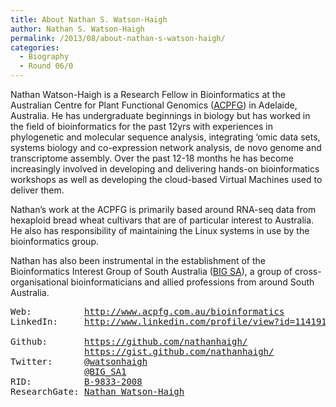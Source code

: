 ```yaml
---
title: About Nathan S. Watson-Haigh
author: Nathan S. Watson-Haigh
permalink: /2013/08/about-nathan-s-watson-haigh/
categories:
  - Biography
  - Round 06/0
---
```

Nathan Watson-Haigh is a Research Fellow in Bioinformatics at the Australian Centre for Plant Functional Genomics ([ACPFG][1]) in Adelaide, Australia. He has undergraduate beginnings in biology but has worked in the field of bioinformatics for the past 12yrs with experiences in phylogenetic and molecular sequence analysis, integrating &#8216;omic data sets, systems biology and co-expression network analysis, de novo genome and transcriptome assembly. Over the past 12-18 months he has become increasingly involved in developing and delivering hands-on bioinformatics workshops as well as developing the cloud-based Virtual Machines used to deliver them.

Nathan&#8217;s work at the ACPFG is primarily based around RNA-seq data from hexaploid bread wheat cultivars that are of particular interest to Australia. He also has responsibility of maintaining the Linux systems in use by the bioinformatics group.

Nathan has also been instrumental in the establishment of the Bioinformatics Interest Group of South Australia ([BIG SA][2]), a group of cross-organisational bioinformaticians and allied professions from around South Australia.

<pre>Web:          <a href="http://www.acpfg.com.au/bioinformatics">http://www.acpfg.com.au/bioinformatics</a>
LinkedIn:     <a href="http://www.linkedin.com/profile/view?id=114191748">http://www.linkedin.com/profile/view?id=114191748</a>

Github:       <a href="https://github.com/nathanhaigh/">https://github.com/nathanhaigh/</a>
              <a href="https://gist.github.com/nathanhaigh/">https://gist.github.com/nathanhaigh/</a>
Twitter:      <a href="https://twitter.com/watsonhaigh">@watsonhaigh</a>
              <a href="https://twitter.com/BIG_SA1">@BIG_SA1</a>
RID:          <a href="http://www.researcherid.com/rid/B-9833-2008">B-9833-2008</a>
ResearchGate: <a href="https://www.researchgate.net/profile/Nathan_Watson-Haigh/">Nathan_Watson-Haigh</a></pre>

<!--[if gte mso 9]><xml><br />
<o:OfficeDocumentSettings><br />
<o:AllowPNG/><br />
</o:OfficeDocumentSettings><br />
</xml><![endif]-->

<!--[if gte mso 9]><xml><br />
<w:WordDocument><br />
<w:View>Normal</w:View><br />
<w:Zoom>0</w:Zoom><br />
<w:TrackMoves/><br />
<w:TrackFormatting/><br />
<w:PunctuationKerning/><br />
<w:ValidateAgainstSchemas/><br />
<w:SaveIfXMLInvalid>false</w:SaveIfXMLInvalid><br />
<w:IgnoreMixedContent>false</w:IgnoreMixedContent><br />
<w:AlwaysShowPlaceholderText>false</w:AlwaysShowPlaceholderText><br />
<w:DoNotPromoteQF/><br />
<w:LidThemeOther>EN-GB</w:LidThemeOther><br />
<w:LidThemeAsian>X-NONE</w:LidThemeAsian><br />
<w:LidThemeComplexScript>X-NONE</w:LidThemeComplexScript><br />
<w:Compatibility><br />
<w:BreakWrappedTables/><br />
<w:SnapToGridInCell/><br />
<w:WrapTextWithPunct/><br />
<w:UseAsianBreakRules/><br />
<w:DontGrowAutofit/><br />
<w:SplitPgBreakAndParaMark/><br />
<w:EnableOpenTypeKerning/><br />
<w:DontFlipMirrorIndents/><br />
<w:OverrideTableStyleHps/><br />
</w:Compatibility><br />
<m:mathPr><br />
<m:mathFont m:val="Cambria Math"/><br />
<m:brkBin m:val="before"/><br />
<m:brkBinSub m:val="&#45;-"/><br />
<m:smallFrac m:val="off"/><br />
<m:dispDef/><br />
<m:lMargin m:val="0"/><br />
<m:rMargin m:val="0"/><br />
<m:defJc m:val="centerGroup"/><br />
<m:wrapIndent m:val="1440"/><br />
<m:intLim m:val="subSup"/><br />
<m:naryLim m:val="undOvr"/><br />
</m:mathPr></w:WordDocument><br />
</xml><![endif]-->

<!--[if gte mso 9]><xml><br />
<w:LatentStyles DefLockedState="false" DefUnhideWhenUsed="true"<br />
DefSemiHidden="true" DefQFormat="false" DefPriority="99"<br />
LatentStyleCount="267"><br />
<w:LsdException Locked="false" Priority="0" SemiHidden="false"<br />
UnhideWhenUsed="false" QFormat="true" Name="Normal"/><br />
<w:LsdException Locked="false" Priority="9" SemiHidden="false"<br />
UnhideWhenUsed="false" QFormat="true" Name="heading 1"/><br />
<w:LsdException Locked="false" Priority="9" QFormat="true" Name="heading 2"/><br />
<w:LsdException Locked="false" Priority="9" QFormat="true" Name="heading 3"/><br />
<w:LsdException Locked="false" Priority="9" QFormat="true" Name="heading 4"/><br />
<w:LsdException Locked="false" Priority="9" QFormat="true" Name="heading 5"/><br />
<w:LsdException Locked="false" Priority="9" QFormat="true" Name="heading 6"/><br />
<w:LsdException Locked="false" Priority="9" QFormat="true" Name="heading 7"/><br />
<w:LsdException Locked="false" Priority="9" QFormat="true" Name="heading 8"/><br />
<w:LsdException Locked="false" Priority="9" QFormat="true" Name="heading 9"/><br />
<w:LsdException Locked="false" Priority="39" Name="toc 1"/><br />
<w:LsdException Locked="false" Priority="39" Name="toc 2"/><br />
<w:LsdException Locked="false" Priority="39" Name="toc 3"/><br />
<w:LsdException Locked="false" Priority="39" Name="toc 4"/><br />
<w:LsdException Locked="false" Priority="39" Name="toc 5"/><br />
<w:LsdException Locked="false" Priority="39" Name="toc 6"/><br />
<w:LsdException Locked="false" Priority="39" Name="toc 7"/><br />
<w:LsdException Locked="false" Priority="39" Name="toc 8"/><br />
<w:LsdException Locked="false" Priority="39" Name="toc 9"/><br />
<w:LsdException Locked="false" Priority="35" QFormat="true" Name="caption"/><br />
<w:LsdException Locked="false" Priority="10" SemiHidden="false"<br />
UnhideWhenUsed="false" QFormat="true" Name="Title"/><br />
<w:LsdException Locked="false" Priority="1" Name="Default Paragraph Font"/><br />
<w:LsdException Locked="false" Priority="11" SemiHidden="false"<br />
UnhideWhenUsed="false" QFormat="true" Name="Subtitle"/><br />
<w:LsdException Locked="false" Priority="22" SemiHidden="false"<br />
UnhideWhenUsed="false" QFormat="true" Name="Strong"/><br />
<w:LsdException Locked="false" Priority="20" SemiHidden="false"<br />
UnhideWhenUsed="false" QFormat="true" Name="Emphasis"/><br />
<w:LsdException Locked="false" Priority="59" SemiHidden="false"<br />
UnhideWhenUsed="false" Name="Table Grid"/><br />
<w:LsdException Locked="false" UnhideWhenUsed="false" Name="Placeholder Text"/><br />
<w:LsdException Locked="false" Priority="1" SemiHidden="false"<br />
UnhideWhenUsed="false" QFormat="true" Name="No Spacing"/><br />
<w:LsdException Locked="false" Priority="60" SemiHidden="false"<br />
UnhideWhenUsed="false" Name="Light Shading"/><br />
<w:LsdException Locked="false" Priority="61" SemiHidden="false"<br />
UnhideWhenUsed="false" Name="Light List"/><br />
<w:LsdException Locked="false" Priority="62" SemiHidden="false"<br />
UnhideWhenUsed="false" Name="Light Grid"/><br />
<w:LsdException Locked="false" Priority="63" SemiHidden="false"<br />
UnhideWhenUsed="false" Name="Medium Shading 1"/><br />
<w:LsdException Locked="false" Priority="64" SemiHidden="false"<br />
UnhideWhenUsed="false" Name="Medium Shading 2"/><br />
<w:LsdException Locked="false" Priority="65" SemiHidden="false"<br />
UnhideWhenUsed="false" Name="Medium List 1"/><br />
<w:LsdException Locked="false" Priority="66" SemiHidden="false"<br />
UnhideWhenUsed="false" Name="Medium List 2"/><br />
<w:LsdException Locked="false" Priority="67" SemiHidden="false"<br />
UnhideWhenUsed="false" Name="Medium Grid 1"/><br />
<w:LsdException Locked="false" Priority="68" SemiHidden="false"<br />
UnhideWhenUsed="false" Name="Medium Grid 2"/><br />
<w:LsdException Locked="false" Priority="69" SemiHidden="false"<br />
UnhideWhenUsed="false" Name="Medium Grid 3"/><br />
<w:LsdException Locked="false" Priority="70" SemiHidden="false"<br />
UnhideWhenUsed="false" Name="Dark List"/><br />
<w:LsdException Locked="false" Priority="71" SemiHidden="false"<br />
UnhideWhenUsed="false" Name="Colorful Shading"/><br />
<w:LsdException Locked="false" Priority="72" SemiHidden="false"<br />
UnhideWhenUsed="false" Name="Colorful List"/><br />
<w:LsdException Locked="false" Priority="73" SemiHidden="false"<br />
UnhideWhenUsed="false" Name="Colorful Grid"/><br />
<w:LsdException Locked="false" Priority="60" SemiHidden="false"<br />
UnhideWhenUsed="false" Name="Light Shading Accent 1"/><br />
<w:LsdException Locked="false" Priority="61" SemiHidden="false"<br />
UnhideWhenUsed="false" Name="Light List Accent 1"/><br />
<w:LsdException Locked="false" Priority="62" SemiHidden="false"<br />
UnhideWhenUsed="false" Name="Light Grid Accent 1"/><br />
<w:LsdException Locked="false" Priority="63" SemiHidden="false"<br />
UnhideWhenUsed="false" Name="Medium Shading 1 Accent 1"/><br />
<w:LsdException Locked="false" Priority="64" SemiHidden="false"<br />
UnhideWhenUsed="false" Name="Medium Shading 2 Accent 1"/><br />
<w:LsdException Locked="false" Priority="65" SemiHidden="false"<br />
UnhideWhenUsed="false" Name="Medium List 1 Accent 1"/><br />
<w:LsdException Locked="false" UnhideWhenUsed="false" Name="Revision"/><br />
<w:LsdException Locked="false" Priority="34" SemiHidden="false"<br />
UnhideWhenUsed="false" QFormat="true" Name="List Paragraph"/><br />
<w:LsdException Locked="false" Priority="29" SemiHidden="false"<br />
UnhideWhenUsed="false" QFormat="true" Name="Quote"/><br />
<w:LsdException Locked="false" Priority="30" SemiHidden="false"<br />
UnhideWhenUsed="false" QFormat="true" Name="Intense Quote"/><br />
<w:LsdException Locked="false" Priority="66" SemiHidden="false"<br />
UnhideWhenUsed="false" Name="Medium List 2 Accent 1"/><br />
<w:LsdException Locked="false" Priority="67" SemiHidden="false"<br />
UnhideWhenUsed="false" Name="Medium Grid 1 Accent 1"/><br />
<w:LsdException Locked="false" Priority="68" SemiHidden="false"<br />
UnhideWhenUsed="false" Name="Medium Grid 2 Accent 1"/><br />
<w:LsdException Locked="false" Priority="69" SemiHidden="false"<br />
UnhideWhenUsed="false" Name="Medium Grid 3 Accent 1"/><br />
<w:LsdException Locked="false" Priority="70" SemiHidden="false"<br />
UnhideWhenUsed="false" Name="Dark List Accent 1"/><br />
<w:LsdException Locked="false" Priority="71" SemiHidden="false"<br />
UnhideWhenUsed="false" Name="Colorful Shading Accent 1"/><br />
<w:LsdException Locked="false" Priority="72" SemiHidden="false"<br />
UnhideWhenUsed="false" Name="Colorful List Accent 1"/><br />
<w:LsdException Locked="false" Priority="73" SemiHidden="false"<br />
UnhideWhenUsed="false" Name="Colorful Grid Accent 1"/><br />
<w:LsdException Locked="false" Priority="60" SemiHidden="false"<br />
UnhideWhenUsed="false" Name="Light Shading Accent 2"/><br />
<w:LsdException Locked="false" Priority="61" SemiHidden="false"<br />
UnhideWhenUsed="false" Name="Light List Accent 2"/><br />
<w:LsdException Locked="false" Priority="62" SemiHidden="false"<br />
UnhideWhenUsed="false" Name="Light Grid Accent 2"/><br />
<w:LsdException Locked="false" Priority="63" SemiHidden="false"<br />
UnhideWhenUsed="false" Name="Medium Shading 1 Accent 2"/><br />
<w:LsdException Locked="false" Priority="64" SemiHidden="false"<br />
UnhideWhenUsed="false" Name="Medium Shading 2 Accent 2"/><br />
<w:LsdException Locked="false" Priority="65" SemiHidden="false"<br />
UnhideWhenUsed="false" Name="Medium List 1 Accent 2"/><br />
<w:LsdException Locked="false" Priority="66" SemiHidden="false"<br />
UnhideWhenUsed="false" Name="Medium List 2 Accent 2"/><br />
<w:LsdException Locked="false" Priority="67" SemiHidden="false"<br />
UnhideWhenUsed="false" Name="Medium Grid 1 Accent 2"/><br />
<w:LsdException Locked="false" Priority="68" SemiHidden="false"<br />
UnhideWhenUsed="false" Name="Medium Grid 2 Accent 2"/><br />
<w:LsdException Locked="false" Priority="69" SemiHidden="false"<br />
UnhideWhenUsed="false" Name="Medium Grid 3 Accent 2"/><br />
<w:LsdException Locked="false" Priority="70" SemiHidden="false"<br />
UnhideWhenUsed="false" Name="Dark List Accent 2"/><br />
<w:LsdException Locked="false" Priority="71" SemiHidden="false"<br />
UnhideWhenUsed="false" Name="Colorful Shading Accent 2"/><br />
<w:LsdException Locked="false" Priority="72" SemiHidden="false"<br />
UnhideWhenUsed="false" Name="Colorful List Accent 2"/><br />
<w:LsdException Locked="false" Priority="73" SemiHidden="false"<br />
UnhideWhenUsed="false" Name="Colorful Grid Accent 2"/><br />
<w:LsdException Locked="false" Priority="60" SemiHidden="false"<br />
UnhideWhenUsed="false" Name="Light Shading Accent 3"/><br />
<w:LsdException Locked="false" Priority="61" SemiHidden="false"<br />
UnhideWhenUsed="false" Name="Light List Accent 3"/><br />
<w:LsdException Locked="false" Priority="62" SemiHidden="false"<br />
UnhideWhenUsed="false" Name="Light Grid Accent 3"/><br />
<w:LsdException Locked="false" Priority="63" SemiHidden="false"<br />
UnhideWhenUsed="false" Name="Medium Shading 1 Accent 3"/><br />
<w:LsdException Locked="false" Priority="64" SemiHidden="false"<br />
UnhideWhenUsed="false" Name="Medium Shading 2 Accent 3"/><br />
<w:LsdException Locked="false" Priority="65" SemiHidden="false"<br />
UnhideWhenUsed="false" Name="Medium List 1 Accent 3"/><br />
<w:LsdException Locked="false" Priority="66" SemiHidden="false"<br />
UnhideWhenUsed="false" Name="Medium List 2 Accent 3"/><br />
<w:LsdException Locked="false" Priority="67" SemiHidden="false"<br />
UnhideWhenUsed="false" Name="Medium Grid 1 Accent 3"/><br />
<w:LsdException Locked="false" Priority="68" SemiHidden="false"<br />
UnhideWhenUsed="false" Name="Medium Grid 2 Accent 3"/><br />
<w:LsdException Locked="false" Priority="69" SemiHidden="false"<br />
UnhideWhenUsed="false" Name="Medium Grid 3 Accent 3"/><br />
<w:LsdException Locked="false" Priority="70" SemiHidden="false"<br />
UnhideWhenUsed="false" Name="Dark List Accent 3"/><br />
<w:LsdException Locked="false" Priority="71" SemiHidden="false"<br />
UnhideWhenUsed="false" Name="Colorful Shading Accent 3"/><br />
<w:LsdException Locked="false" Priority="72" SemiHidden="false"<br />
UnhideWhenUsed="false" Name="Colorful List Accent 3"/><br />
<w:LsdException Locked="false" Priority="73" SemiHidden="false"<br />
UnhideWhenUsed="false" Name="Colorful Grid Accent 3"/><br />
<w:LsdException Locked="false" Priority="60" SemiHidden="false"<br />
UnhideWhenUsed="false" Name="Light Shading Accent 4"/><br />
<w:LsdException Locked="false" Priority="61" SemiHidden="false"<br />
UnhideWhenUsed="false" Name="Light List Accent 4"/><br />
<w:LsdException Locked="false" Priority="62" SemiHidden="false"<br />
UnhideWhenUsed="false" Name="Light Grid Accent 4"/><br />
<w:LsdException Locked="false" Priority="63" SemiHidden="false"<br />
UnhideWhenUsed="false" Name="Medium Shading 1 Accent 4"/><br />
<w:LsdException Locked="false" Priority="64" SemiHidden="false"<br />
UnhideWhenUsed="false" Name="Medium Shading 2 Accent 4"/><br />
<w:LsdException Locked="false" Priority="65" SemiHidden="false"<br />
UnhideWhenUsed="false" Name="Medium List 1 Accent 4"/><br />
<w:LsdException Locked="false" Priority="66" SemiHidden="false"<br />
UnhideWhenUsed="false" Name="Medium List 2 Accent 4"/><br />
<w:LsdException Locked="false" Priority="67" SemiHidden="false"<br />
UnhideWhenUsed="false" Name="Medium Grid 1 Accent 4"/><br />
<w:LsdException Locked="false" Priority="68" SemiHidden="false"<br />
UnhideWhenUsed="false" Name="Medium Grid 2 Accent 4"/><br />
<w:LsdException Locked="false" Priority="69" SemiHidden="false"<br />
UnhideWhenUsed="false" Name="Medium Grid 3 Accent 4"/><br />
<w:LsdException Locked="false" Priority="70" SemiHidden="false"<br />
UnhideWhenUsed="false" Name="Dark List Accent 4"/><br />
<w:LsdException Locked="false" Priority="71" SemiHidden="false"<br />
UnhideWhenUsed="false" Name="Colorful Shading Accent 4"/><br />
<w:LsdException Locked="false" Priority="72" SemiHidden="false"<br />
UnhideWhenUsed="false" Name="Colorful List Accent 4"/><br />
<w:LsdException Locked="false" Priority="73" SemiHidden="false"<br />
UnhideWhenUsed="false" Name="Colorful Grid Accent 4"/><br />
<w:LsdException Locked="false" Priority="60" SemiHidden="false"<br />
UnhideWhenUsed="false" Name="Light Shading Accent 5"/><br />
<w:LsdException Locked="false" Priority="61" SemiHidden="false"<br />
UnhideWhenUsed="false" Name="Light List Accent 5"/><br />
<w:LsdException Locked="false" Priority="62" SemiHidden="false"<br />
UnhideWhenUsed="false" Name="Light Grid Accent 5"/><br />
<w:LsdException Locked="false" Priority="63" SemiHidden="false"<br />
UnhideWhenUsed="false" Name="Medium Shading 1 Accent 5"/><br />
<w:LsdException Locked="false" Priority="64" SemiHidden="false"<br />
UnhideWhenUsed="false" Name="Medium Shading 2 Accent 5"/><br />
<w:LsdException Locked="false" Priority="65" SemiHidden="false"<br />
UnhideWhenUsed="false" Name="Medium List 1 Accent 5"/><br />
<w:LsdException Locked="false" Priority="66" SemiHidden="false"<br />
UnhideWhenUsed="false" Name="Medium List 2 Accent 5"/><br />
<w:LsdException Locked="false" Priority="67" SemiHidden="false"<br />
UnhideWhenUsed="false" Name="Medium Grid 1 Accent 5"/><br />
<w:LsdException Locked="false" Priority="68" SemiHidden="false"<br />
UnhideWhenUsed="false" Name="Medium Grid 2 Accent 5"/><br />
<w:LsdException Locked="false" Priority="69" SemiHidden="false"<br />
UnhideWhenUsed="false" Name="Medium Grid 3 Accent 5"/><br />
<w:LsdException Locked="false" Priority="70" SemiHidden="false"<br />
UnhideWhenUsed="false" Name="Dark List Accent 5"/><br />
<w:LsdException Locked="false" Priority="71" SemiHidden="false"<br />
UnhideWhenUsed="false" Name="Colorful Shading Accent 5"/><br />
<w:LsdException Locked="false" Priority="72" SemiHidden="false"<br />
UnhideWhenUsed="false" Name="Colorful List Accent 5"/><br />
<w:LsdException Locked="false" Priority="73" SemiHidden="false"<br />
UnhideWhenUsed="false" Name="Colorful Grid Accent 5"/><br />
<w:LsdException Locked="false" Priority="60" SemiHidden="false"<br />
UnhideWhenUsed="false" Name="Light Shading Accent 6"/><br />
<w:LsdException Locked="false" Priority="61" SemiHidden="false"<br />
UnhideWhenUsed="false" Name="Light List Accent 6"/><br />
<w:LsdException Locked="false" Priority="62" SemiHidden="false"<br />
UnhideWhenUsed="false" Name="Light Grid Accent 6"/><br />
<w:LsdException Locked="false" Priority="63" SemiHidden="false"<br />
UnhideWhenUsed="false" Name="Medium Shading 1 Accent 6"/><br />
<w:LsdException Locked="false" Priority="64" SemiHidden="false"<br />
UnhideWhenUsed="false" Name="Medium Shading 2 Accent 6"/><br />
<w:LsdException Locked="false" Priority="65" SemiHidden="false"<br />
UnhideWhenUsed="false" Name="Medium List 1 Accent 6"/><br />
<w:LsdException Locked="false" Priority="66" SemiHidden="false"<br />
UnhideWhenUsed="false" Name="Medium List 2 Accent 6"/><br />
<w:LsdException Locked="false" Priority="67" SemiHidden="false"<br />
UnhideWhenUsed="false" Name="Medium Grid 1 Accent 6"/><br />
<w:LsdException Locked="false" Priority="68" SemiHidden="false"<br />
UnhideWhenUsed="false" Name="Medium Grid 2 Accent 6"/><br />
<w:LsdException Locked="false" Priority="69" SemiHidden="false"<br />
UnhideWhenUsed="false" Name="Medium Grid 3 Accent 6"/><br />
<w:LsdException Locked="false" Priority="70" SemiHidden="false"<br />
UnhideWhenUsed="false" Name="Dark List Accent 6"/><br />
<w:LsdException Locked="false" Priority="71" SemiHidden="false"<br />
UnhideWhenUsed="false" Name="Colorful Shading Accent 6"/><br />
<w:LsdException Locked="false" Priority="72" SemiHidden="false"<br />
UnhideWhenUsed="false" Name="Colorful List Accent 6"/><br />
<w:LsdException Locked="false" Priority="73" SemiHidden="false"<br />
UnhideWhenUsed="false" Name="Colorful Grid Accent 6"/><br />
<w:LsdException Locked="false" Priority="19" SemiHidden="false"<br />
UnhideWhenUsed="false" QFormat="true" Name="Subtle Emphasis"/><br />
<w:LsdException Locked="false" Priority="21" SemiHidden="false"<br />
UnhideWhenUsed="false" QFormat="true" Name="Intense Emphasis"/><br />
<w:LsdException Locked="false" Priority="31" SemiHidden="false"<br />
UnhideWhenUsed="false" QFormat="true" Name="Subtle Reference"/><br />
<w:LsdException Locked="false" Priority="32" SemiHidden="false"<br />
UnhideWhenUsed="false" QFormat="true" Name="Intense Reference"/><br />
<w:LsdException Locked="false" Priority="33" SemiHidden="false"<br />
UnhideWhenUsed="false" QFormat="true" Name="Book Title"/><br />
<w:LsdException Locked="false" Priority="37" Name="Bibliography"/><br />
<w:LsdException Locked="false" Priority="39" QFormat="true" Name="TOC Heading"/><br />
</w:LatentStyles><br />
</xml><![endif]-->

<!--[if gte mso 10]></p>

<p><![endif]-->

 [1]: http://www.acpfg.com.au/
 [2]: http://www.bigsa.org.au
